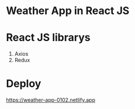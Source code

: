 # Weather App in React JS

# React JS librarys 
1. Axios
2. Redux

# Deploy
https://weather-app-0102.netlify.app

